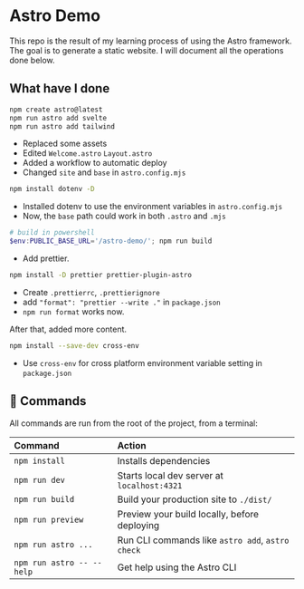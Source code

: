 # Astro Demo

This repo is the result of my learning process of using the Astro framework.
The goal is to generate a static website. I will document all the operations done below.

## What have I done

```sh
npm create astro@latest
npm run astro add svelte
npm run astro add tailwind
```

- Replaced some assets
- Edited `Welcome.astro` `Layout.astro`
- Added a workflow to automatic deploy
- Changed `site` and `base` in `astro.config.mjs`

```sh
npm install dotenv -D
```

- Installed dotenv to use the environment variables in `astro.config.mjs`
- Now, the `base` path could work in both `.astro` and `.mjs`

```powershell
# build in powershell
$env:PUBLIC_BASE_URL='/astro-demo/'; npm run build
```

- Add prettier.

```sh
npm install -D prettier prettier-plugin-astro
```

- Create `.prettierrc`, `.prettierignore`
- add `"format": "prettier --write ."` in `package.json`
- `npm run format` works now.

After that, added more content.

```sh
npm install --save-dev cross-env
```

- Use `cross-env` for cross platform environment variable setting in `package.json`

## 🧞 Commands

All commands are run from the root of the project, from a terminal:

| Command                   | Action                                           |
| :------------------------ | :----------------------------------------------- |
| `npm install`             | Installs dependencies                            |
| `npm run dev`             | Starts local dev server at `localhost:4321`      |
| `npm run build`           | Build your production site to `./dist/`          |
| `npm run preview`         | Preview your build locally, before deploying     |
| `npm run astro ...`       | Run CLI commands like `astro add`, `astro check` |
| `npm run astro -- --help` | Get help using the Astro CLI                     |
